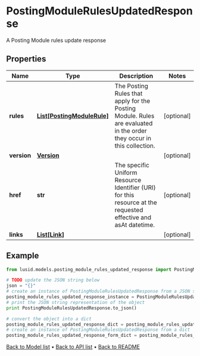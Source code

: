 # PostingModuleRulesUpdatedResponse

A Posting Module rules update response

## Properties
Name | Type | Description | Notes
------------ | ------------- | ------------- | -------------
**rules** | [**List[PostingModuleRule]**](PostingModuleRule.md) | The Posting Rules that apply for the Posting Module. Rules are evaluated in the order they occur in this collection. | [optional] 
**version** | [**Version**](Version.md) |  | [optional] 
**href** | **str** | The specific Uniform Resource Identifier (URI) for this resource at the requested effective and asAt datetime. | [optional] 
**links** | [**List[Link]**](Link.md) |  | [optional] 

## Example

```python
from lusid.models.posting_module_rules_updated_response import PostingModuleRulesUpdatedResponse

# TODO update the JSON string below
json = "{}"
# create an instance of PostingModuleRulesUpdatedResponse from a JSON string
posting_module_rules_updated_response_instance = PostingModuleRulesUpdatedResponse.from_json(json)
# print the JSON string representation of the object
print PostingModuleRulesUpdatedResponse.to_json()

# convert the object into a dict
posting_module_rules_updated_response_dict = posting_module_rules_updated_response_instance.to_dict()
# create an instance of PostingModuleRulesUpdatedResponse from a dict
posting_module_rules_updated_response_form_dict = posting_module_rules_updated_response.from_dict(posting_module_rules_updated_response_dict)
```
[Back to Model list](../README.md#documentation-for-models) &#8226; [Back to API list](../README.md#documentation-for-api-endpoints) &#8226; [Back to README](../README.md)


